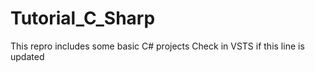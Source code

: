 # Tutorial_C_Sharp
This repro includes some basic C# projects
Check in VSTS if this line is updated
